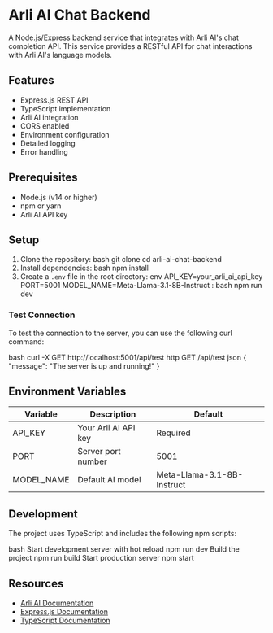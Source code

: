 # Arli AI Chat Backend

A Node.js/Express backend service that integrates with Arli AI's chat completion API. This service provides a RESTful API for chat interactions with Arli AI's language models.

## Features

- Express.js REST API
- TypeScript implementation
- Arli AI integration
- CORS enabled
- Environment configuration
- Detailed logging
- Error handling

## Prerequisites

- Node.js (v14 or higher)
- npm or yarn
- Arli AI API key

## Setup

1. Clone the repository:
bash
git clone <repository-url>
cd arli-ai-chat-backend
2. Install dependencies:
bash
npm install
3. Create a `.env` file in the root directory:
env
API_KEY=your_arli_ai_api_key
PORT=5001
MODEL_NAME=Meta-Llama-3.1-8B-Instruct
:
bash
npm run dev
### Test Connection

To test the connection to the server, you can use the following curl command:

bash
curl -X GET http://localhost:5001/api/test
http
GET /api/test
json
{
"message": "The server is up and running!"
}


## Environment Variables

| Variable | Description | Default |
|----------|-------------|---------|
| API_KEY | Your Arli AI API key | Required |
| PORT | Server port number | 5001 |
| MODEL_NAME | Default AI model | Meta-Llama-3.1-8B-Instruct |

## Development

The project uses TypeScript and includes the following npm scripts:

bash
Start development server with hot reload
npm run dev
Build the project
npm run build
Start production server
npm start

## Resources

- [Arli AI Documentation](https://www.arliai.com/quick-start#)
- [Express.js Documentation](https://expressjs.com/)
- [TypeScript Documentation](https://www.typescriptlang.org/docs/)